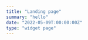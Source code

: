 ```yaml
---
title: "Landing page"
summary: "hello"
date: "2022-05-09T:00:00:00Z"
type: "widget page"
---
```




